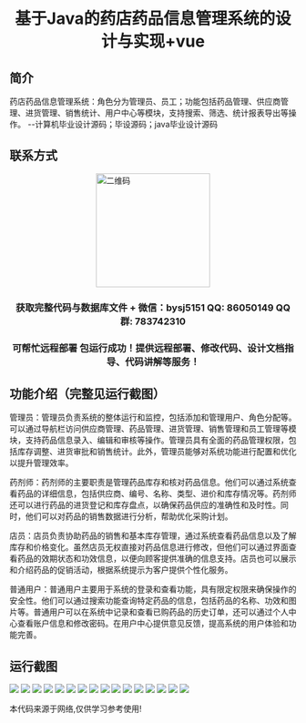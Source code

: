 <p><h1 align="center">基于Java的药店药品信息管理系统的设计与实现+vue</h1></p>

## 简介
药店药品信息管理系统：角色分为管理员、员工；功能包括药品管理、供应商管理、进货管理、销售统计、用户中心等模块，支持搜索、筛选、统计报表导出等操作。    --计算机毕业设计源码；毕设源码；java毕业设计源码


## 联系方式
<img src="https://bs-1329754181.cos.ap-shanghai.myqcloud.com/wx.jpg" alt="二维码" style="display: block; margin: 0 auto;" width="200px">
<p><h3 align="center">获取完整代码与数据库文件 + 微信：bysj5151 QQ: 86050149 QQ群: 783742310</h3></p>
<p><h3 align="center">可帮忙远程部署 包运行成功！提供远程部署、修改代码、设计文档指导、代码讲解等服务！</h3></p>

## 功能介绍（完整见运行截图）
管理员：管理员负责系统的整体运行和监控，包括添加和管理用户、角色分配等。可以通过导航栏访问供应商管理、药品管理、进货管理、销售管理和员工管理等模块，支持药品信息录入、编辑和审核等操作。管理员具有全面的药品管理权限，包括库存调整、进货审批和销售统计。此外，管理员能够对系统功能进行配置和优化以提升管理效率。

药剂师：药剂师的主要职责是管理药品库存和核对药品信息。他们可以通过系统查看药品的详细信息，包括供应商、编号、名称、类型、进价和库存情况等。药剂师还可以进行药品的进货登记和库存盘点，以确保药品供应的准确性和及时性。同时，他们可以对药品的销售数据进行分析，帮助优化采购计划。

店员：店员负责协助药品的销售和基本库存管理，通过系统查看药品信息以及了解库存和价格变化。虽然店员无权直接对药品信息进行修改，但他们可以通过界面查看药品的效期状态和功效信息，以便向顾客提供准确的信息支持。店员也可以展示和介绍药品的促销活动，根据系统提示为客户提供个性化服务。

普通用户：普通用户主要用于系统的登录和查看功能，具有限定权限来确保操作的安全性。他们可以通过搜索功能查询特定药品的信息，包括药品的名称、功效和图片等。普通用户可以在系统中记录和查看已购药品的历史订单，还可以通过个人中心查看账户信息和修改密码。在用户中心提供意见反馈，提高系统的用户体验和功能完善。


## 运行截图
![](img/001.jpg)
![](img/002.jpg)
![](img/003.jpg)
![](img/004.jpg)
![](img/005.jpg)
![](img/006.jpg)
![](img/007.jpg)
![](img/008.jpg)
![](img/009.jpg)
![](img/010.jpg)
![](img/011.jpg)
![](img/012.jpg)
![](img/013.jpg)
![](img/014.jpg)
![](img/015.jpg)
![](img/016.jpg)

<p>本代码来源于网络,仅供学习参考使用!</p>
